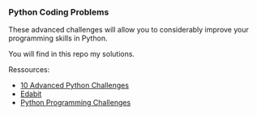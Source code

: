 ### Python Coding Problems

<p> These advanced challenges will allow you to considerably improve your programming skills in Python. </p>
<p> You will find in this repo my solutions. </p>

<p> Ressources: </p>
<ul>
  <li> <a href="https://www.codecademy.com/resources/blog/advanced-python-code-challenges/"> 10 Advanced Python Challenges </a> </li>
  <li> <a href="https://edabit.com/challenges/python3">  Edabit </a> </li>
  <li> <a href="https://pythonprinciples.com/challenges/">  Python Programming Challenges </a> </li>
</ul>
